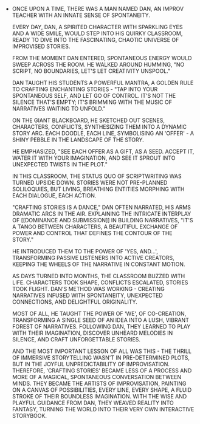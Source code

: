 ---
---

- ONCE UPON A TIME, THERE WAS A MAN NAMED DAN, AN IMPROV TEACHER WITH AN INNATE SENSE OF SPONTANEITY.
    
  EVERY DAY, DAN, A SPIRITED CHARACTER WITH SPARKLING EYES AND A WIDE SMILE, WOULD STEP INTO HIS QUIRKY CLASSROOM, READY TO DIVE INTO THE FASCINATING, CHAOTIC UNIVERSE OF IMPROVISED STORIES.  
    
  FROM THE MOMENT DAN ENTERED, SPONTANEOUS ENERGY WOULD SWEEP ACROSS THE ROOM. HE WALKED AROUND HUMMING, "NO SCRIPT, NO BOUNDARIES, LET'S LET CREATIVITY UNSPOOL."  
    
  DAN TAUGHT HIS STUDENTS A POWERFUL MANTRA, A GOLDEN RULE TO CRAFTING ENCHANTING STORIES - "TAP INTO YOUR SPONTANEOUS SELF, AND LET GO OF CONTROL. IT'S NOT THE SILENCE THAT'S EMPTY; IT'S BRIMMING WITH THE MUSIC OF NARRATIVES WAITING TO UNFOLD."  
    
  ON THE GIANT BLACKBOARD, HE SKETCHED OUT SCENES, CHARACTERS, CONFLICTS, SYNTHESIZING THEM INTO A DYNAMIC STORY ARC. EACH DOODLE, EACH LINE, SYMBOLISING AN 'OFFER' - A SHINY PEBBLE IN THE LANDSCAPE OF THE STORY.  
    
  HE EMPHASIZED, "SEE EACH OFFER AS A GIFT, AS A SEED. ACCEPT IT, WATER IT WITH YOUR IMAGINATION, AND SEE IT SPROUT INTO UNEXPECTED TWISTS IN THE PLOT."  
    
  IN THIS CLASSROOM, THE STATUS QUO OF SCRIPTWRITING WAS TURNED UPSIDE DOWN. STORIES WERE NOT PRE-PLANNED SOLILOQUIES, BUT LIVING, BREATHING ENTITIES MORPHING WITH EACH DIALOGUE, EACH ACTION.   
    
  "CRAFTING STORIES IS A DANCE," DAN OFTEN NARRATED, HIS ARMS DRAMATIC ARCS IN THE AIR. EXPLAINING THE INTRICATE INTERPLAY OF [[DOMINANCE AND SUBMISSION]] IN BUILDING NARRATIVES, "IT'S A TANGO BETWEEN CHARACTERS, A BEAUTIFUL EXCHANGE OF POWER AND CONTROL THAT DEFINES THE CONTOUR OF THE STORY."  
    
  HE INTRODUCED THEM TO THE POWER OF 'YES, AND...', TRANSFORMING PASSIVE LISTENERS INTO ACTIVE CREATORS, KEEPING THE WHEELS OF THE NARRATIVE IN CONSTANT MOTION.   
    
  AS DAYS TURNED INTO MONTHS, THE CLASSROOM BUZZED WITH LIFE. CHARACTERS TOOK SHAPE, CONFLICTS ESCALATED, STORIES TOOK FLIGHT. DAN'S METHOD WAS WORKING - CREATING NARRATIVES INFUSED WITH SPONTANEITY, UNEXPECTED CONNECTIONS, AND DELIGHTFUL ORIGINALITY.   
    
  MOST OF ALL, HE TAUGHT THE POWER OF 'WE', OF CO-CREATION, TRANSFORMING A SINGLE SEED OF AN IDEA INTO A LUSH, VIBRANT FOREST OF NARRATIVES. FOLLOWING DAN, THEY LEARNED TO PLAY WITH THEIR IMAGINATION, DISCOVER UNHEARD MELODIES IN SILENCE, AND CRAFT UNFORGETTABLE STORIES.  
    
   AND THE MOST IMPORTANT LESSON OF ALL WAS THIS - THE THRILL OF IMMERSIVE STORYTELLING WASN'T IN PRE-DETERMINED PLOTS, BUT IN THE JOYFUL UNPREDICTABILITY OF IMPROVISATION. THEREFORE, 'CRAFTING STORIES' BECAME LESS OF A PROCESS AND MORE OF A MAGICAL, SPONTANEOUS CONVERSATION BETWEEN MINDS. THEY BECAME THE ARTISTS OF IMPROVISATION, PAINTING ON A CANVAS OF POSSIBILITIES, EVERY LINE, EVERY SHAPE, A FLUID STROKE OF THEIR BOUNDLESS IMAGINATION. WITH THE WISE AND PLAYFUL GUIDANCE FROM DAN, THEY WEAVED REALITY INTO FANTASY, TURNING THE WORLD INTO THEIR VERY OWN INTERACTIVE STORYBOOK.